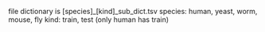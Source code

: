 file dictionary is [species]_[kind]_sub_dict.tsv
species: human, yeast, worm, mouse, fly
kind: train, test (only human has train)

